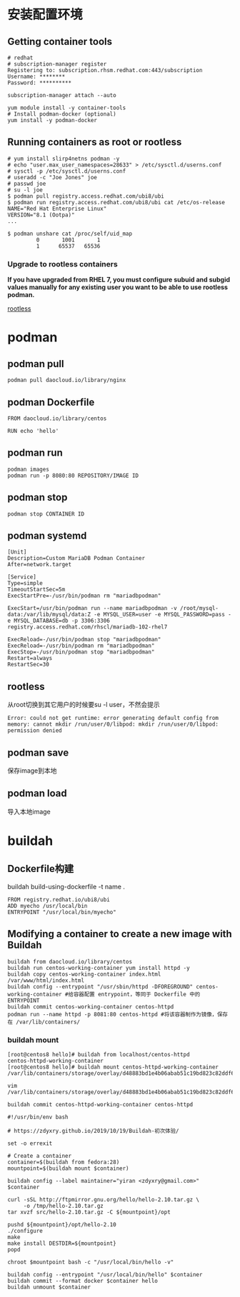 # 安装配置环境

##  Getting container tools

```
# redhat
# subscription-manager register
Registering to: subscription.rhsm.redhat.com:443/subscription
Username: ********
Password: **********

subscription-manager attach --auto

yum module install -y container-tools
# Install podman-docker (optional)
yum install -y podman-docker
```

## Running containers as root or rootless

```
# yum install slirp4netns podman -y
# echo "user.max_user_namespaces=28633" > /etc/sysctl.d/userns.conf
# sysctl -p /etc/sysctl.d/userns.conf
# useradd -c "Joe Jones" joe
# passwd joe
# su -l joe
$ podman pull registry.access.redhat.com/ubi8/ubi
$ podman run registry.access.redhat.com/ubi8/ubi cat /etc/os-release
NAME="Red Hat Enterprise Linux"
VERSION="8.1 (Ootpa)"
...

$ podman unshare cat /proc/self/uid_map
         0       1001       1
         1      65537   65536
```

### Upgrade to rootless containers

**If you have upgraded from RHEL 7, you must configure subuid and subgid values manually for any existing user you want to be able to use rootless podman.**

[rootless](https://access.redhat.com/documentation/en-us/red_hat_enterprise_linux/8/html/building_running_and_managing_containers/starting-with-containers_building-running-and-managing-containers#set_up_for_rootless_containers)



# podman

## podman pull

`podman pull daocloud.io/library/nginx`

## podman Dockerfile

```
FROM daocloud.io/library/centos

RUN echo 'hello'
```

## podman run

```
podman images
podman run -p 8080:80 REPOSITORY/IMAGE ID
```

## podman stop

```
podman stop CONTAINER ID
```

## podman systemd

```
[Unit]
Description=Custom MariaDB Podman Container
After=network.target

[Service]
Type=simple
TimeoutStartSec=5m
ExecStartPre=-/usr/bin/podman rm "mariadbpodman"

ExecStart=/usr/bin/podman run --name mariadbpodman -v /root/mysql-data:/var/lib/mysql/data:Z -e MYSQL_USER=user -e MYSQL_PASSWORD=pass -e MYSQL_DATABASE=db -p 3306:3306 registry.access.redhat.com/rhscl/mariadb-102-rhel7

ExecReload=-/usr/bin/podman stop "mariadbpodman"
ExecReload=-/usr/bin/podman rm "mariadbpodman"
ExecStop=-/usr/bin/podman stop "mariadbpodman"
Restart=always
RestartSec=30
```

## rootless

从root切换到其它用户的时候要su -l user，不然会提示

```
Error: could not get runtime: error generating default config from memory: cannot mkdir /run/user/0/libpod: mkdir /run/user/0/libpod: permission denied
```

## podman save

保存image到本地

## podman load

导入本地image



# buildah



## Dockerfile构建

buildah build-using-dockerfile -t name .

```
FROM registry.redhat.io/ubi8/ubi
ADD myecho /usr/local/bin
ENTRYPOINT "/usr/local/bin/myecho"
```



## Modifying a container to create a new image with Buildah

```
buildah from daocloud.io/library/centos
buildah run centos-working-container yum install httpd -y
buildah copy centos-working-container index.html /var/www/html/index.html
buildah config --entrypoint "/usr/sbin/httpd -DFOREGROUND" centos-working-container #给容器配置 entrypoint，等同于 Dockerfile 中的 ENTRYPOINT
buildah commit centos-working-container centos-httpd
podman run --name httpd -p 8081:80 centos-httpd #将该容器制作为镜像，保存在 /var/lib/containers/
```

###  buildah mount

```
[root@centos8 hello]# buildah from localhost/centos-httpd
centos-httpd-working-container
[root@centos8 hello]# buildah mount centos-httpd-working-container
/var/lib/containers/storage/overlay/d48883bd1e4b06abab51c19bd823c82ddf6635f66076cb5639ab8a3d08ae5451/merged

vim /var/lib/containers/storage/overlay/d48883bd1e4b06abab51c19bd823c82ddf6635f66076cb5639ab8a3d08ae5451/merged/var/www/html/index.html

buildah commit centos-httpd-working-container centos-httpd

```



```
#!/usr/bin/env bash

# https://zdyxry.github.io/2019/10/19/Buildah-初次体验/

set -o errexit

# Create a container
container=$(buildah from fedora:28)
mountpoint=$(buildah mount $container)

buildah config --label maintainer="yiran <zdyxry@gmail.com>" $container

curl -sSL http://ftpmirror.gnu.org/hello/hello-2.10.tar.gz \
     -o /tmp/hello-2.10.tar.gz
tar xvzf src/hello-2.10.tar.gz -C ${mountpoint}/opt

pushd ${mountpoint}/opt/hello-2.10
./configure
make
make install DESTDIR=${mountpoint}
popd

chroot $mountpoint bash -c "/usr/local/bin/hello -v"

buildah config --entrypoint "/usr/local/bin/hello" $container
buildah commit --format docker $container hello
buildah unmount $container
```

